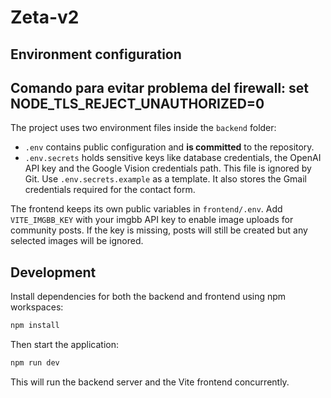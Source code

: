 # Zeta-v2

## Environment configuration

## Comando para evitar problema del firewall: set NODE_TLS_REJECT_UNAUTHORIZED=0

The project uses two environment files inside the `backend` folder:

- `.env` contains public configuration and **is committed** to the repository.
- `.env.secrets` holds sensitive keys like database credentials, the OpenAI API key and the Google Vision credentials path. This file is ignored by Git. Use `.env.secrets.example` as a template. It also stores the Gmail credentials required for the contact form.

The frontend keeps its own public variables in `frontend/.env`.
Add `VITE_IMGBB_KEY` with your imgbb API key to enable image uploads for
community posts. If the key is missing, posts will still be created but
any selected images will be ignored.

## Development

Install dependencies for both the backend and frontend using npm workspaces:

```bash
npm install
```

Then start the application:

```bash
npm run dev
```

This will run the backend server and the Vite frontend concurrently.
